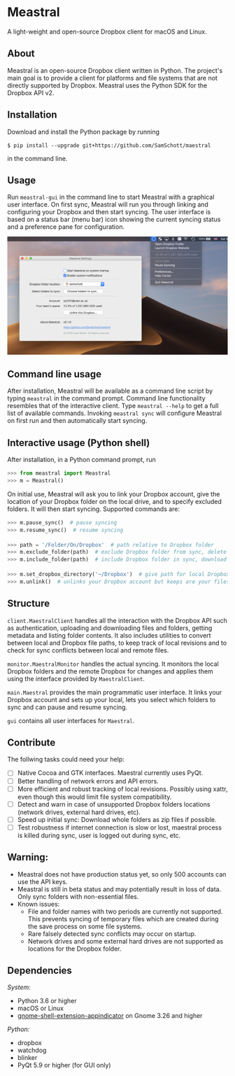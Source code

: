 # Meastral
A light-weight and open-source Dropbox client for macOS and Linux.

## About
Meastral is an open-source Dropbox client written in Python. The project's main goal is to
provide a client for platforms and file systems that are not directly supported by
Dropbox. Meastral uses the Python SDK for the Dropbox API v2.

## Installation
Download and install the Python package by running
```console
$ pip install --upgrade git+https://github.com/SamSchott/maestral
```
in the command line.

## Usage
Run `meastral-gui` in the command line to start Meastral with a graphical user interface.
On first sync, Meastral will run you through linking and configuring your Dropbox and then
start syncing. The user interface is based on a status bar (menu bar) icon showing the
current syncing status and a preference pane for configuration.

![Screenshot macOS](/screenshots/full.png)

## Command line usage
After installation, Meastral will be available as a command line script by typing
`meastral` in the command prompt. Command line functionality resembles that of the
interactive client. Type `meastral --help` to get a full list of available commands.
Invoking `meastral sync` will configure Meastral on first run and then automatically start
syncing.

## Interactive usage (Python shell)

After installation, in a Python command prompt, run
```Python
>>> from meastral import Meastral
>>> m = Meastral()
```
On initial use, Meastral will ask you to link your Dropbox account, give the location of
your Dropbox folder on the local drive, and to specify excluded folders. It will then
start syncing. Supported commands are:

```Python
>>> m.pause_sync()  # pause syncing
>>> m.resume_sync()  # resume syncing

>>> path = '/Folder/On/Dropbox'  # path relative to Dropbox folder
>>> m.exclude_folder(path)  # exclude Dropbox folder from sync, delete locally
>>> m.include_folder(path)  # include Dropbox folder in sync, download its contents

>>> m.set_dropbox_directory('~/Dropbox')  # give path for local Dropbox folder
>>> m.unlink()  # unlinks your Dropbox account but keeps are your files
```

## Structure
`client.MaestralClient` handles all the interaction with the Dropbox API such as
authentication, uploading and downloading files and folders, getting metadata and listing
folder contents. It also includes utilities to convert between local and Dropbox file
paths, to keep track of local revisions and to check for sync conflicts between local and
remote files.

`monitor.MaestralMonitor` handles the actual syncing. It monitors the local Dropbox
folders and the remote Dropbox for changes and applies them using the interface provided
by `MaestralClient`.

`main.Maestral` provides the main programmatic user interface. It links your Dropbox
account and sets up your local, lets you select which folders to sync and can pause and
resume syncing.

`gui` contains all user interfaces for `Maestral`.

## Contribute
The follwing tasks could need your help:

- [ ] Native Cocoa and GTK interfaces. Maestral currently uses PyQt.
- [ ] Better handling of network errors and API errors.
- [ ] More efficient and robust tracking of local revisions. Possibly using xattr, even
      though this would limit file system compatibility.
- [ ] Detect and warn in case of unsupported Dropbox folders locations (network drives,
      external hard drives, etc).
- [ ] Speed up initial sync: Download whole folders as zip files if possible.
- [ ] Test robustness if internet connection is slow or lost, maestral process is killed
      during sync, user is logged out during sync, etc.

## Warning:
- Meastral does not have production status yet, so only 500 accounts can use the API keys.
- Meastral is still in beta status and may potentially result in loss of data. Only sync
  folders with non-essential files.
- Known issues:
  - File and folder names with two periods are currently not supported. This prevents
    syncing of temporary files which are created during the save process on some file
    systems.
  - Rare falsely detected sync conflicts may occur on startup.
  - Network drives and some external hard drives are not supported as locations for the
    Dropbox folder.

## Dependencies
*System:*
- Python 3.6 or higher
- macOS or Linux
- [gnome-shell-extension-appindicator](https://github.com/ubuntu/gnome-shell-extension-appindicator)
  on Gnome 3.26 and higher 

*Python:*
- dropbox
- watchdog
- blinker
- PyQt 5.9 or higher (for GUI only)
